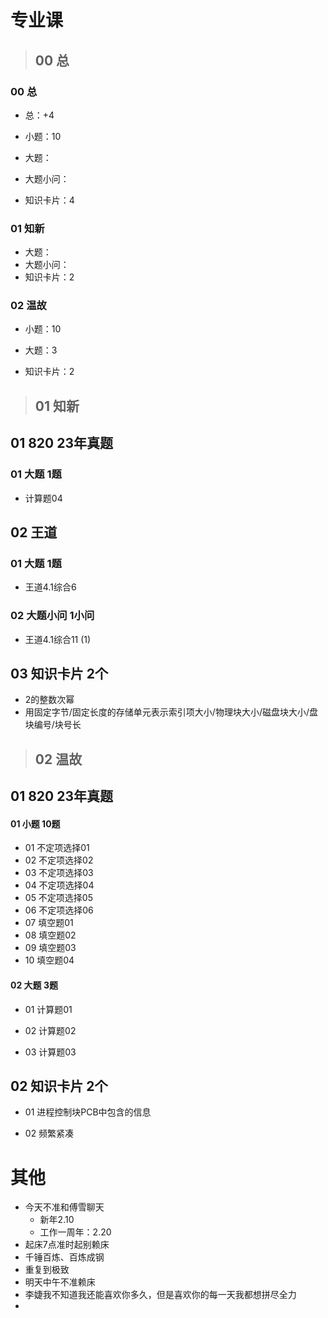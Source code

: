 # 专业课



> ## 00 总

### 00 总

* 总：+4

* 小题：10
* 大题：
* 大题小问：

* 知识卡片：4



### 01 知新

* 大题：
* 大题小问：
* 知识卡片：2



### 02 温故

* 小题：10

* 大题：3

* 知识卡片：2

  



> ## 01 知新 



## 01 820 23年真题



### 01 大题 1题

* 计算题04



## 02 王道



### 01 大题 1题

* 王道4.1综合6



### 02 大题小问 1小问

* 王道4.1综合11 (1)



## 03 知识卡片 2个

* 2的整数次幂
* 用固定字节/固定长度的存储单元表示索引项大小/物理块大小/磁盘块大小/盘块编号/块号长



> ## 02 温故 



## 01 820 23年真题

#### 01 小题  10题

* 01 不定项选择01 
* 02 不定项选择02  
* 03 不定项选择03  
* 04 不定项选择04
* 05 不定项选择05
* 06 不定项选择06
* 07 填空题01
* 08 填空题02
* 09 填空题03
* 10 填空题04

#### 02 大题 3题

* 01 计算题01 
* 02 计算题02

* 03 计算题03



## 02 知识卡片 2个

* 01 进程控制块PCB中包含的信息

* 02 频繁紧凑

  

# 其他

* 今天不准和傅雪聊天
  * 新年2.10
  * 工作一周年：2.20
* 起床7点准时起别赖床
* 千锤百炼、百炼成钢
* 重复到极致
* 明天中午不准赖床
* 李婕我不知道我还能喜欢你多久，但是喜欢你的每一天我都想拼尽全力
* 
